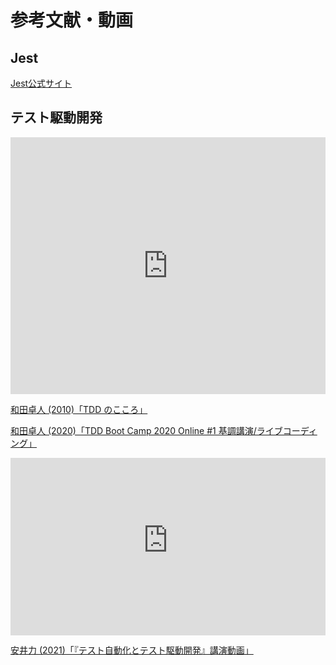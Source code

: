 # 参考文献・動画

## Jest

[Jest公式サイト](https://jestjs.io/ja)

## テスト駆動開発

<iframe
  src="https://www.slideshare.net/slideshow/embed_code/key/GcQ7SzVAQNOpWU"
  style="
    max-width: 595px;
    width: 100%;
    aspect-ratio: 595 / 485;
    border: 0;
  "
  allow="fullscreen"
></iframe>

[和田卓人 (2010)「TDD のこころ」](https://www.slideshare.net/t_wada/the-spirit-of-tdd)

[和田卓人 (2020)「TDD Boot Camp 2020 Online #1 基調講演/ライブコーディング」](https://www.youtube.com/watch?v=Q-FJ3XmFlT8)

<iframe
  src="https://www.youtube-nocookie.com/embed/vrbMKbdV6xY"
  style="
    width: 100%;
    aspect-ratio: 560 / 315;
    border: 0;
  "
  allowfullscreen
></iframe>

[安井力 (2021)「『テスト自動化とテスト駆動開発』講演動画」](https://www.youtube.com/watch?v=vrbMKbdV6xY)
